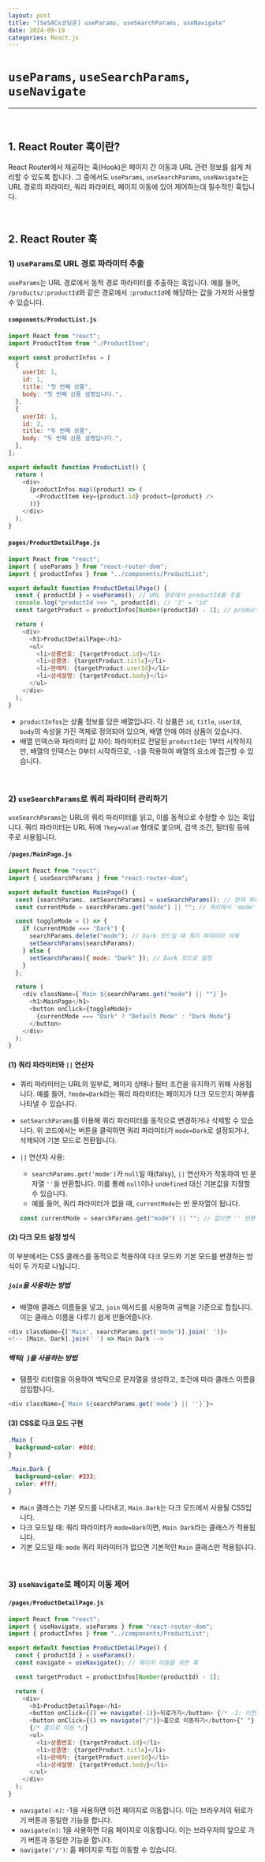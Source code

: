```yaml
---
layout: post
title: "[SeSACx코딩온] useParams, useSearchParams, useNavigate"
date: 2024-09-19
categories: React.js
---
```


# `useParams`, `useSearchParams`, `useNavigate`

<hr>
<br>

## 1. React Router 훅이란?

React Router에서 제공하는 훅(Hook)은 페이지 간 이동과 URL 관련 정보를 쉽게 처리할 수 있도록 합니다. 그 중에서도 `useParams`, `useSearchParams`, `useNavigate`는 URL 경로의 파라미터, 쿼리 파라미터, 페이지 이동에 있어 제어하는데 필수적인 훅입니다.

<br>

## 2. React Router 훅

### 1) `useParams`로 URL 경로 파라미터 추출

`useParams`는 URL 경로에서 동적 경로 파라미터를 추출하는 훅입니다. 예를 들어, `/products/:productId`와 같은 경로에서 `:productId`에 해당하는 값을 가져와 사용할 수 있습니다.

#### `components/ProductList.js`

```js
import React from "react";
import ProductItem from "./ProductItem";

export const productInfos = [
  {
    userId: 1,
    id: 1,
    title: "첫 번째 상품",
    body: "첫 번째 상품 설명입니다.",
  },
  {
    userId: 1,
    id: 2,
    title: "두 번째 상품",
    body: "두 번째 상품 설명입니다.",
  },
];

export default function ProductList() {
  return (
    <div>
      {productInfos.map((product) => (
        <ProductItem key={product.id} product={product} />
      ))}
    </div>
  );
}
```

#### `pages/ProductDetailPage.js`

```js
import React from "react";
import { useParams } from "react-router-dom";
import { productInfos } from "../components/ProductList";

export default function ProductDetailPage() {
  const { productId } = useParams(); // URL 경로에서 productId를 추출
  console.log("productId >>> ", productId); // '3' = 'id'
  const targetProduct = productInfos[Number(productId) - 1]; // productId로 배열에서 해당 상품 조회

  return (
    <div>
      <h1>ProductDetailPage</h1>
      <ul>
        <li>상품번호: {targetProduct.id}</li>
        <li>상품명: {targetProduct.title}</li>
        <li>판매자: {targetProduct.userId}</li>
        <li>상세설명: {targetProduct.body}</li>
      </ul>
    </div>
  );
}
```

- `productInfos`는 상품 정보를 담은 배열입니다. 각 상품은 `id`, `title`, `userId`, `body`의 속성을 가진 객체로 정의되어 있으며, 배열 안에 여러 상품이 있습니다.
- 배열 인덱스와 파라미터 값 차이: 파라미터로 전달된 `productId`는 1부터 시작하지만, 배열의 인덱스는 0부터 시작하므로, `-1`을 적용하여 배열의 요소에 접근할 수 있습니다.

<br>

### 2) `useSearchParams`로 쿼리 파라미터 관리하기

`useSearchParams`는 URL의 쿼리 파라미터를 읽고, 이를 동적으로 수정할 수 있는 훅입니다. 쿼리 파라미터는 URL 뒤에 `?key=value` 형태로 붙으며, 검색 조건, 필터링 등에 주로 사용됩니다.

#### `/pages/MainPage.js`

```js
import React from "react";
import { useSearchParams } from "react-router-dom";

export default function MainPage() {
  const [searchParams, setSearchParams] = useSearchParams(); // 현재 쿼리 파라미터를 가져옴
  const currentMode = searchParams.get("mode") || ""; // 쿼리에서 'mode' 값 추출

  const toggleMode = () => {
    if (currentMode === "Dark") {
      searchParams.delete("mode"); // Dark 모드일 때 쿼리 파라미터 삭제
      setSearchParams(searchParams);
    } else {
      setSearchParams({ mode: "Dark" }); // Dark 모드로 설정
    }
  };

  return (
    <div className={`Main ${searchParams.get("mode") || ""}`}>
      <h1>MainPage</h1>
      <button onClick={toggleMode}>
        {currentMode === "Dark" ? "Default Mode" : "Dark Mode"}
      </button>
    </div>
  );
}
```

#### (1) 쿼리 파라미터와 `||` 연산자

- 쿼리 파라미터는 URL의 일부로, 페이지 상태나 필터 조건을 유지하기 위해 사용됩니다. 예를 들어, `?mode=Dark`라는 쿼리 파라미터는 페이지가 다크 모드인지 여부를 나타낼 수 있습니다.
- `setSearchParams`를 이용해 쿼리 파라미터를 동적으로 변경하거나 삭제할 수 있습니다. 위 코드에서는 버튼을 클릭하면 쿼리 파라미터가 `mode=Dark`로 설정되거나, 삭제되어 기본 모드로 전환됩니다.

- `||` 연산자 사용:
  - `searchParams.get('mode')`가 `null`일 때(falsy), `||` 연산자가 작동하여 빈 문자열 `''`을 반환합니다. 이를 통해 `null`이나 `undefined` 대신 기본값을 지정할 수 있습니다.
  - 예를 들어, 쿼리 파라미터가 없을 때, `currentMode`는 빈 문자열이 됩니다.
  ```js
  const currentMode = searchParams.get("mode") || ""; // 없으면 '' 반환
  ```

#### (2) 다크 모드 설정 방식

이 부분에서는 CSS 클래스를 동적으로 적용하여 다크 모드와 기본 모드를 변경하는 방식이 두 가지로 나뉩니다.

##### `join`을 사용하는 방법

- 배열에 클래스 이름들을 넣고, `join` 메서드를 사용하여 공백을 기준으로 합칩니다. 이는 클래스 이름을 다루기 쉽게 만들어줍니다.

```js
<div className={['Main', searchParams.get('mode')].join(' ')}>
<!-- [Main, Dark].join(' ') => Main Dark -->
```

##### 백틱(` `)을 사용하는 방법

- 템플릿 리터럴을 이용하여 백틱으로 문자열을 생성하고, 조건에 따라 클래스 이름을 삽입합니다.

```js
<div className={`Main ${searchParams.get('mode') || ''}`}>
```

#### (3) CSS로 다크 모드 구현

```css
.Main {
  background-color: #ddd;
}

.Main.Dark {
  background-color: #333;
  color: #fff;
}
```

- `Main` 클래스는 기본 모드를 나타내고, `Main.Dark`는 다크 모드에서 사용될 CSS입니다.
- 다크 모드일 때: 쿼리 파라미터가 `mode=Dark`이면, `Main Dark`라는 클래스가 적용됩니다.
- 기본 모드일 때: `mode` 쿼리 파라미터가 없으면 기본적인 `Main` 클래스만 적용됩니다.

<br>

### 3) `useNavigate`로 페이지 이동 제어

#### `/pages/ProductDetailPage.js`

```js
import React from "react";
import { useNavigate, useParams } from "react-router-dom";
import { productInfos } from "../components/ProductList";

export default function ProductDetailPage() {
  const { productId } = useParams();
  const navigate = useNavigate(); // 페이지 이동을 위한 훅

  const targetProduct = productInfos[Number(productId) - 1];

  return (
    <div>
      <h1>ProductDetailPage</h1>
      <button onClick={() => navigate(-1)}>뒤로가기</button> {/* -1: 이전 페이지로 이동 */}
      <button onClick={() => navigate("/")}>홈으로 이동하기</button>{" "}
      {/* 홈으로 이동 */}
      <ul>
        <li>상품번호: {targetProduct.id}</li>
        <li>상품명: {targetProduct.title}</li>
        <li>판매자: {targetProduct.userId}</li>
        <li>상세설명: {targetProduct.body}</li>
      </ul>
    </div>
  );
}
```

- `navigate(-n)`: -1을 사용하면 이전 페이지로 이동합니다. 이는 브라우저의 뒤로가기 버튼과 동일한 기능을 합니다.
- `navigate(n)`: 1을 사용하면 다음 페이지로 이동합니다. 이는 브라우저의 앞으로 가기 버튼과 동일한 기능을 합니다.
- `navigate('/')`: 홈 페이지로 직접 이동할 수 있습니다.

<br>
